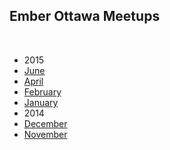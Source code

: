 ## Ember Ottawa Meetups

<br />

- 2015
 - [June](2015/06-June)
 - [April](2015/04-april)
 - [February](2015/02-february)
 - [January](2015/01-january)
- 2014
 - [December](2014/12-december)
 - [November](2014/11-november)